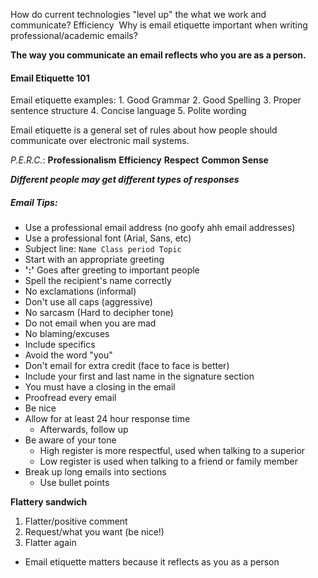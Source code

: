 How do current technologies "level up" the what we work and communicate? Efficiency 
Why is email etiquette important when writing professional/academic emails? 

**The way you communicate an email reflects who you are as a person.**
#### Email Etiquette  101

Email etiquette examples:
	1. Good Grammar
	2. Good Spelling
	3. Proper sentence structure
	4. Concise language
	5. Polite wording

Email etiquette is a general set of rules about how people should communicate over electronic mail systems.

*P.E.R.C.*:
	**Professionalism**
	**Efficiency**
	**Respect**
	**Common Sense**

***Different people may get different types of responses***

##### Email Tips:
- Use a professional email address (no goofy ahh email addresses)
- Use a professional font (Arial, Sans, etc)
- Subject line:
		```Name
		Class period
		Topic```
- Start with an appropriate greeting
- **':'** Goes after greeting to important people
- Spell the recipient's name correctly
- No exclamations (informal)
- Don't use all caps (aggressive)
- No sarcasm (Hard to decipher tone)
- Do not email when you are mad
- No blaming/excuses
- Include specifics
- Avoid the word "you"
- Don't email for extra credit (face to face is better)
- Include your first and last name in the signature section
- You must have a closing in the email
- Proofread every email
- Be nice
- Allow for at least 24 hour response time
	- Afterwards, follow up
- Be aware of your tone
	- High register is more respectful, used when talking to a superior
	- Low register is used when talking to a friend or family member
- Break up long emails into sections
	- Use bullet points

**Flattery sandwich**
1. Flatter/positive comment
2. Request/what you want (be nice!)
3. Flatter again

- Email etiquette matters because it reflects as you as a person 